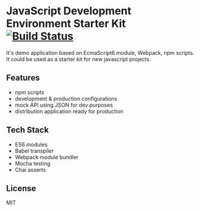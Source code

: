 # JavaScript Development Environment Starter Kit [![Build Status](https://travis-ci.org/artuste/js-dev-env.svg?branch=master)](https://travis-ci.org/artuste/js-dev-env)
It's demo application based on EcmaScript6 module, Webpack, npm scripts.
It could be used as a starter kit for new javascript projects.

## Features
* npm scripts
* development & production configurations
* mock API using JSON for dev purposes
* distribution application ready for production

## Tech Stack
* ES6 modules
* Babel transpiler
* Webpack module bundler
* Mocha testing
* Chai asserts

## License
MIT
